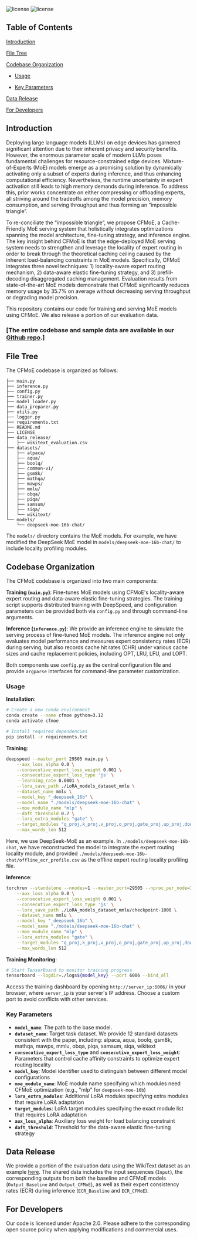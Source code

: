 <!-- ![license](https://img.shields.io/badge/Platform-Android-green "Android") -->
![license](https://img.shields.io/badge/Version-Beta-yellow "Version")
![license](https://img.shields.io/badge/Licence-Apache%202.0-blue.svg "Apache")


## Table of Contents
[Introduction](#introduction)

[File Tree](#file-tree)

[Codebase Organization](#codebase-organization)

- [Usage](#usage)

- [Key Parameters](#key-parameters)

[Data Release](#data-release)

[For Developers](#for-developers)

## Introduction

Deploying large language models (LLMs) on edge devices has garnered significant attention due to their inherent privacy and security benefits. However, the enormous parameter scale of modern LLMs poses fundamental challenges for resource-constrained edge devices. Mixture-of-Experts (MoE) models emerge as a promising solution by dynamically activating only a subset of experts during inference, and thus enhancing computational efficiency. Nevertheless, the runtime uncertainty in expert activation still leads to high memory demands during inference. To address this, prior works concentrate on either compressing or offloading experts, all striving around the tradeoffs among the model precision, memory consumption, and serving throughput and thus forming an “impossible triangle”.

To re-conciliate the “impossible triangle”, we propose CFMoE, a Cache-Friendly MoE serving system that holistically integrates optimizations spanning the model architecture, fine-tuning strategy, and inference engine. The key insight behind CFMoE is that the edge-deployed MoE serving system needs to strengthen and leverage the locality of expert routing in order to break through the theoretical caching ceiling caused by the inherent load-balancing constraints in MoE models. Specifically, CFMoE integrates three novel techniques: 1) locality-aware expert routing mechanism, 2) data-aware elastic fine-tuning strategy, and 3) prefill-decoding disaggregated caching management. Evaluation results from state-of-the-art MoE models demonstrate that CFMoE significantly reduces memory usage by 35.7% on average without decreasing serving throughput or degrading model precision.

This repository contains our code for training and serving MoE models using CFMoE. We also release a portion of our evaluation data.

### [The entire codebase and sample data are available in our [Github repo](https://github.com/CFMoE/CFMoE.github.io#).]

## File Tree

The CFMoE codebase is organized as follows:

```
├── main.py
├── inference.py
├── config.py
├── trainer.py
├── model_loader.py
├── data_preparer.py
├── utils.py
├── logger.py
├── requirements.txt
├── README.md
├── LICENSE
├── data_release/
│   ├── wikitext_evaluation.csv
├── datasets/
│   ├── alpaca/
│   ├── aqua/
│   ├── boolq/
│   ├── common-v1/
│   ├── gsm8k/
│   ├── mathqa/
│   ├── mawps/
│   ├── mmlu/
│   ├── obqa/
│   ├── piqa/
│   ├── samsum/
│   ├── siqa/
│   └── wikitext/
└── models/
    └── deepseek-moe-16b-chat/
```

The `models/` directory contains the MoE models. 
For example, we have modified the DeepSeek MoE model in 
`models/deepseek-moe-16b-chat/` to include locality 
profiling modules.

## Codebase Organization

The CFMoE codebase is organized into two main components:

**Training (`main.py`)**: Fine-tunes MoE models using CFMoE's locality-aware expert routing and data-aware elastic fine-tuning strategies. The training script supports distributed training with DeepSpeed, and configuration parameters can be provided both via `config.py` and through command-line arguments.

**Inference (`inference.py`)**: We provide an inference engine to simulate the serving process of fine-tuned MoE models. The inference engine not only evaluates model performance and measures expert consistency rates (ECR) during serving, but also records cache hit rates (CHR) under various cache sizes and cache replacement policies, including OPT, LRU, LFU, and LOPT.

Both components use `config.py` as the central configuration file and provide `argparse` interfaces for command-line parameter customization.

### Usage

**Installation**:
```bash
# Create a new conda environment
conda create --name cfmoe python=3.12
conda activate cfmoe

# Install required dependencies
pip install -r requirements.txt
```

**Training**:
```bash
deepspeed --master_port 29505 main.py \
    --aux_loss_alpha 0.0 \
    --consecutive_expert_loss_weight 0.001 \
    --consecutive_expert_loss_type 'js' \
    --learning_rate 0.0001 \
    --lora_save_path ./LoRA_models_dataset_mmlu \
    --dataset_name mmlu \
    --model_key "_deepseek_16b" \
    --model_name "./models/deepseek-moe-16b-chat" \
    --moe_module_name "mlp" \
    --daft_threshold 0.7 \
    --lora_extra_modules "gate" \
    --target_modules "q_proj,k_proj,v_proj,o_proj,gate_proj,up_proj,down_proj" \
    --max_words_len 512
```

Here, we use DeepSeek-MoE as an example. In `./models/deepseek-moe-16b-chat`, we have reconstructed the model to integrate the expert routing locality module, and provided `./models/deepseek-moe-16b-chat/offline_ecr_profile.csv` as the offline expert routing locality profiling file. 

**Inference**:
```bash
torchrun --standalone --nnodes=1 --master_port=29505 --nproc_per_node=1 inference.py \
    --aux_loss_alpha 0.0 \
    --consecutive_expert_loss_weight 0.001 \
    --consecutive_expert_loss_type 'js' \
    --lora_save_path ./LoRA_models_dataset_mmlu/checkpoint-1000 \
    --dataset_name mmlu \
    --model_key "_deepseek_16b" \
    --model_name "./models/deepseek-moe-16b-chat" \
    --moe_module_name "mlp" \
    --lora_extra_modules "gate" \
    --target_modules "q_proj,k_proj,v_proj,o_proj,gate_proj,up_proj,down_proj" \
    --max_words_len 512
```

**Training Monitoring**:
```bash
# Start TensorBoard to monitor training progress
tensorboard --logdir=./logs${model_key} --port 6006 --bind_all
```

Access the training dashboard by opening `http://server_ip:6006/` in your browser, where `server_ip` is your server's IP address. Choose a custom port to avoid conflicts with other services.

### Key Parameters

- **`model_name`**: The path to the base model.
- **`dataset_name`**: Target task dataset. We provide 12 standard datasets consistent with the paper, including: alpaca, aqua, boolq, gsm8k, mathqa, mawps, mmlu, obqa, piqa, samsum, siqa, wikitext
- **`consecutive_expert_loss_type`** and **`consecutive_expert_loss_weight`**: Parameters that control cache affinity constraints to optimize expert routing locality
- **`model_key`**: Model identifier used to distinguish between different model configurations
- **`moe_module_name`**: MoE module name specifying which modules need CFMoE optimization (e.g., "mlp" for `deepseek-moe-16b`)
- **`lora_extra_modules`**: Additional LoRA modules specifying extra modules that require LoRA adaptation
- **`target_modules`**: LoRA target modules specifying the exact module list that requires LoRA adaptation
- **`aux_loss_alpha`**: Auxiliary loss weight for load balancing constraint
- **`daft_threshold`**: Threshold for the data-aware elastic fine-tuning strategy


## Data Release
We provide a portion of the evaluation data using the WikiText dataset as an example [here](https://github.com/CFMoE/CFMoE.github.io/tree/main/data_release/wikitext_evaluation.csv). The shared data includes the input sequences (`Input`), the corresponding outputs from both the baseline and CFMoE models (`Output_Baseline` and `Output_CFMoE`), as well as their expert consistency rates (ECR) during inference (`ECR_Baseline` and `ECR_CFMoE`).

## For Developers
Our code is licensed under Apache 2.0. Please adhere to the corresponding open source policy when applying modifications and commercial uses.